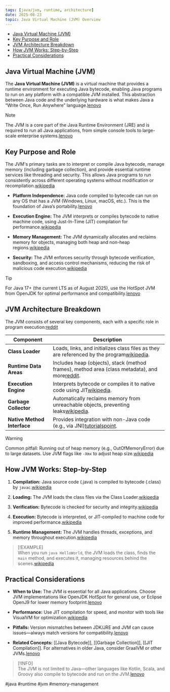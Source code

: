 ```yaml
---
tags: [java/jvm, runtime, architecture]
date: 2025-08-23
topic: Java Virtual Machine (JVM) Overview
---
```


<!-- TOC -->
  * [Java Virtual Machine (JVM)](#java-virtual-machine-jvm)
  * [Key Purpose and Role](#key-purpose-and-role)
  * [JVM Architecture Breakdown](#jvm-architecture-breakdown)
  * [How JVM Works: Step-by-Step](#how-jvm-works-step-by-step)
  * [Practical Considerations](#practical-considerations)
<!-- TOC -->

## Java Virtual Machine (JVM)

The **Java Virtual Machine (JVM)** is a virtual machine that provides a runtime environment for executing Java bytecode,
enabling Java programs to run on any platform with a compatible JVM installed. This abstraction between Java code and
the underlying hardware is what makes Java a “Write Once, Run Anywhere”
language.[lenovo](https://www.lenovo.com/gb/en/glossary/jvm/)

> [!NOTE]  
> The JVM is a core part of the Java Runtime Environment (JRE) and is required to run all Java applications, from simple
> console tools to large-scale enterprise systems.[lenovo](https://www.lenovo.com/gb/en/glossary/jvm/)

## Key Purpose and Role

The JVM's primary tasks are to interpret or compile Java bytecode, manage memory (including garbage collection), and
provide essential runtime services like threading and security. This allows Java programs to run consistently across
different operating systems without modification or
recompilation.[wikipedia](https://en.wikipedia.org/wiki/Java_virtual_machine)


- **Platform Independence:** Java code compiled to bytecode can run on any OS that has a JVM (Windows, Linux, macOS,
  etc.). This is the foundation of Java’s portability.[lenovo](https://www.lenovo.com/gb/en/glossary/jvm/)

- **Execution Engine:** The JVM interprets or compiles bytecode to native machine code, using Just-In-Time (JIT)
  compilation for performance.[wikipedia](https://en.wikipedia.org/wiki/Java_virtual_machine)

- **Memory Management:** The JVM dynamically allocates and reclaims memory for objects, managing both heap and non-heap
  regions.[wikipedia](https://en.wikipedia.org/wiki/Java_virtual_machine)

- **Security:** The JVM enforces security through bytecode verification, sandboxing, and access control mechanisms,
  reducing the risk of malicious code execution.[wikipedia](https://en.wikipedia.org/wiki/Java_virtual_machine)


> [!TIP]  
> For Java 17+ (the current LTS as of August 2025), use the HotSpot JVM from OpenJDK for optimal performance and
> compatibility.[lenovo](https://www.lenovo.com/gb/en/glossary/jvm/)

## JVM Architecture Breakdown

The JVM consists of several key components, each with a specific role in program
execution:[reddit](https://www.reddit.com/r/javahelp/comments/8cen3k/what_exactly_is_the_java_virtual_machine_and_how/)


| Component                   | Description                                                                                                                                                                                          |
|-----------------------------|------------------------------------------------------------------------------------------------------------------------------------------------------------------------------------------------------|
| **Class Loader**            | Loads, links, and initializes class files as they are referenced by the program[wikipedia](https://en.wikipedia.org/wiki/Java_virtual_machine).                                                      |
| **Runtime Data Areas**      | Includes heap (objects), stack (method frames), method area (class metadata), and more[reddit](https://www.reddit.com/r/javahelp/comments/8cen3k/what_exactly_is_the_java_virtual_machine_and_how/). |
| **Execution Engine**        | Interprets bytecode or compiles it to native code using JIT[wikipedia](https://en.wikipedia.org/wiki/Java_virtual_machine).                                                                          |
| **Garbage Collector**       | Automatically reclaims memory from unreachable objects, preventing leaks[wikipedia](https://en.wikipedia.org/wiki/Java_virtual_machine).                                                             |
| **Native Method Interface** | Provides integration with non-Java code (e.g., via JNI)[tutorialspoint](https://www.tutorialspoint.com/java/java_jvm.htm).                                                                           |


> [!WARNING]  
> Common pitfall: Running out of heap memory (e.g., OutOfMemoryError) due to large datasets. Use JVM flags like `-Xmx`
> to adjust heap size.[wikipedia](https://en.wikipedia.org/wiki/Java_virtual_machine)

## How JVM Works: Step-by-Step


1. **Compilation:** Java source code (.java) is compiled to bytecode (.class) by
   `javac`.[wikipedia](https://en.wikipedia.org/wiki/Java_virtual_machine)

1. **Loading:** The JVM loads the class files via the Class
   Loader.[wikipedia](https://en.wikipedia.org/wiki/Java_virtual_machine)

1. **Verification:** Bytecode is checked for security and
   integrity.[wikipedia](https://en.wikipedia.org/wiki/Java_virtual_machine)

1. **Execution:** Bytecode is interpreted, or JIT-compiled to machine code for improved
   performance.[wikipedia](https://en.wikipedia.org/wiki/Java_virtual_machine)

1. **Runtime Management:** The JVM handles threads, exceptions, and memory throughout
   execution.[wikipedia](https://en.wikipedia.org/wiki/Java_virtual_machine)


> [!EXAMPLE]  
> When you run `java HelloWorld`, the JVM loads the class, finds the `main` method, and executes it, managing resources
> behind the scenes.[wikipedia](https://en.wikipedia.org/wiki/Java_virtual_machine)

## Practical Considerations


- **When to Use:** The JVM is essential for all Java applications. Choose JVM implementations like OpenJDK HotSpot for
  general use, or Eclipse OpenJ9 for lower memory footprint.[lenovo](https://www.lenovo.com/gb/en/glossary/jvm/)

- **Performance:** Use JIT compilation for speed, and monitor with tools like VisualVM for
  optimization.[wikipedia](https://en.wikipedia.org/wiki/Java_virtual_machine)

- **Pitfalls:** Version mismatches between JDK/JRE and JVM can cause issues—always match versions for
  compatibility.[lenovo](https://www.lenovo.com/gb/en/glossary/jvm/)

- **Related Concepts:** \[[Java Bytecode]\], \[[Garbage Collection]\], \[[JIT Compilation]\]. For alternatives in older
  Java, consider GraalVM or other JVMs.[lenovo](https://www.lenovo.com/gb/en/glossary/jvm/)


> [!INFO]  
> The JVM is not limited to Java—other languages like Kotlin, Scala, and Groovy also compile to bytecode and run on the
> JVM.[lenovo](https://www.lenovo.com/gb/en/glossary/jvm/)

#java #runtime #jvm #memory-management
